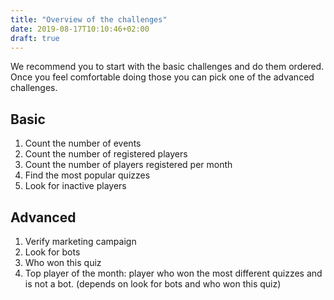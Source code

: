 ```yaml
---
title: "Overview of the challenges"
date: 2019-08-17T10:10:46+02:00
draft: true
---
```


We recommend you to start with the basic challenges and do them ordered. Once you feel comfortable doing those you can pick one of the advanced challenges.

## Basic

1. Count the number of events
1. Count the number of registered players
1. Count the number of players registered per month
1. Find the most popular quizzes
1. Look for inactive players

## Advanced

1. Verify marketing campaign
1. Look for bots
1. Who won this quiz
1. Top player of the month: player who won the most different quizzes and is not a bot. (depends on look for bots and who won this quiz)


